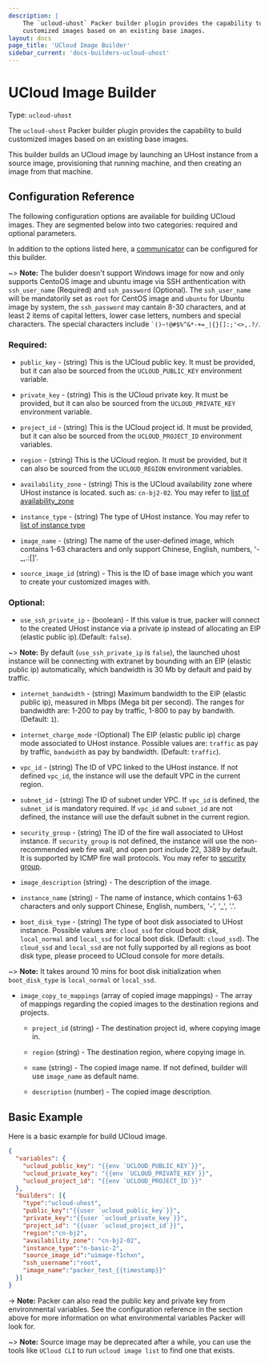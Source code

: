 ```yaml
---
description: |
    The `ucloud-uhost` Packer builder plugin provides the capability to build
    customized images based on an existing base images.
layout: docs
page_title: 'UCloud Image Builder'
sidebar_current: 'docs-builders-ucloud-uhost'
---
```


# UCloud Image Builder

Type: `ucloud-uhost`

The `ucloud-uhost` Packer builder plugin provides the capability to build
customized images based on an existing base images.

This builder builds an UCloud image by launching an UHost instance from a source image,
provisioning that running machine, and then creating an image from that machine.

## Configuration Reference

The following configuration options are available for building UCloud images. They are
segmented below into two categories: required and optional parameters.

In addition to the options listed here, a
[communicator](../templates/communicator.html) can be configured for this
builder.

\~&gt; **Note:** The bulider doesn't support Windows image for now and only supports CentoOS image and ubuntu image via SSH anthentication with `ssh_user_name` (Required) and `ssh_password` (Optional).  The `ssh_user_name` will be mandatorily set as `root` for CentOS image and `ubuntu` for Ubuntu image by system, the `ssh_password` may cantain 8-30 characters, and at least 2 items of capital letters, lower case letters, numbers and special characters. The special characters include <code>`()~!@#$%^&*-+=_|{}\[]:;'<>,.?/</code>.

### Required:

-   `public_key` - (string) This is the UCloud public key. It must be provided, but it can also be sourced from the `UCLOUD_PUBLIC_KEY` environment variable.

-   `private_key` - (string) This is the UCloud private key. It must be provided, but it can also be sourced from the `UCLOUD_PRIVATE_KEY` environment variable.
  
-   `project_id` - (string) This is the UCloud project id. It must be provided, but it can also be sourced from the `UCLOUD_PROJECT_ID` environment variables.

-   `region` - (string) This is the UCloud region. It must be provided, but it can also be sourced from the `UCLOUD_REGION` environment variables.
  
-   `availability_zone` - (string) This is the UCloud availability zone where UHost instance is located. such as: `cn-bj2-02`. You may refer to [list of availability_zone](https://docs.ucloud.cn/api/summary/regionlist)

-   `instance_type` - (string) The type of UHost instance. You may refer to [list of instance type](https://docs.ucloud.cn/compute/terraform/specification/instance)

-   `image_name` - (string) The name of the user-defined image, which contains 1-63 characters and only support Chinese, English, numbers, '-_,.:[]'.

-   `source_image_id` (string) - This is the ID of base image which you want to create your customized images with.

### Optional:

-   `use_ssh_private_ip` - (boolean) - If this value is true, packer will connect to the created UHost instance via a private ip instead of allocating an EIP (elastic public ip).(Default: `false`).

\~&gt; **Note:**  By default (`use_ssh_private_ip` is `false`), the launched uhost instance will be connecting with extranet by bounding with an EIP  (elastic public ip) automatically, which bandwidth is 30 Mb by default and paid by traffic.

-   `internet_bandwidth` - (string) Maximum bandwidth to the EIP (elastic public ip), measured in Mbps (Mega bit per second). 
    The ranges for bandwidth are: 1-200 to pay by traffic, 1-800 to pay by bandwith. (Default: `1`).
    
-   `internet_charge_mode` -(Optional) The EIP (elastic public ip) charge mode associated to UHost instance. Possible values are: `traffic` as pay by traffic, `bandwidth` as pay by bandwidth. (Default: `traffic`).

-   `vpc_id` - (string) The ID of VPC linked to the UHost instance. If not defined `vpc_id`, the instance will use the default VPC in the current region.

-   `subnet_id` - (string) The ID of subnet under VPC. If  `vpc_id` is defined, the `subnet_id` is mandatory required. If `vpc_id` and `subnet_id` are not defined, the instance will use the default subnet in the current region.

-   `security_group` - (string) The ID of the fire wall associated to UHost instance. If `security_group` is not defined, 
    the instance will use the non-recommended web fire wall, and open port include 22, 3389 by default. It is supported by ICMP fire wall protocols.
    You may refer to [security group](https://docs.ucloud.cn/network/firewall/firewall.html).

-   `image_description` (string) - The description of the image.

-   `instance_name` (string) -  The name of instance, which contains 1-63 characters and only support Chinese, English, numbers, '-', '_', '.'.

-   `boot_disk_type` - (string) The type of boot disk associated to UHost instance. 
    Possible values are: `cloud_ssd` for cloud boot disk, `local_normal` and `local_ssd` for local boot disk. (Default: `cloud_ssd`).
    The  `cloud_ssd` and `local_ssd` are not fully supported by all regions as boot disk type, please proceed to UCloud console for more details.

\~&gt; **Note:** It takes around 10 mins for boot disk initialization when `boot_disk_type` is `local_normal` or `local_ssd`.

-   `image_copy_to_mappings` (array of copied image mappings) - The array of mappings regarding the copied images to the destination regions and projects.
    -   `project_id` (string) - The destination project id, where copying image in.

    -   `region` (string) -  The destination region, where copying image in.

    -   `name` (string) - The copied image name. If not defined, builder will use `image_name` as default name.  

    -   `description` (number) - The copied image description.

## Basic Example

Here is a basic example for build UCloud image.

``` json
{
  "variables": {
    "ucloud_public_key": "{{env `UCLOUD_PUBLIC_KEY`}}",
    "ucloud_private_key": "{{env `UCLOUD_PRIVATE_KEY`}}",
    "ucloud_project_id": "{{env `UCLOUD_PROJECT_ID`}}"
  },
  "builders": [{
    "type":"ucloud-uhost",
    "public_key":"{{user `ucloud_public_key`}}",
    "private_key":"{{user `ucloud_private_key`}}",
    "project_id": "{{user `ucloud_project_id`}}",
    "region":"cn-bj2",
    "availability_zone": "cn-bj2-02",
    "instance_type":"n-basic-2",
    "source_image_id":"uimage-f1chxn",
    "ssh_username":"root",
    "image_name":"packer_test_{{timestamp}}"
  }]
}
```

-&gt; **Note:** Packer can also read the public key and private key from
environmental variables. See the configuration reference in the section above
for more information on what environmental variables Packer will look for.

\~&gt; **Note:** Source image may be deprecated after a while, you can use the tools like `UCloud CLI` to run `ucloud image list` to find one that exists.
